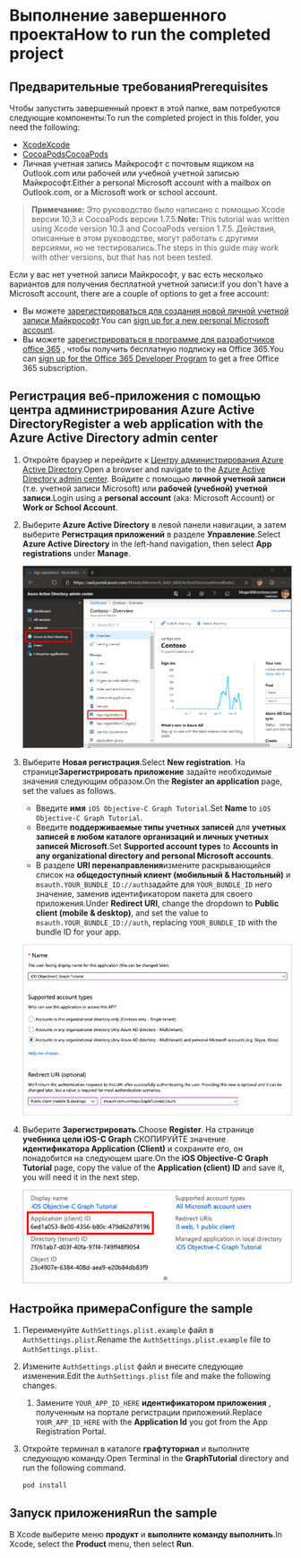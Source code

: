 # <a name="how-to-run-the-completed-project"></a><span data-ttu-id="891c2-101">Выполнение завершенного проекта</span><span class="sxs-lookup"><span data-stu-id="891c2-101">How to run the completed project</span></span>

## <a name="prerequisites"></a><span data-ttu-id="891c2-102">Предварительные требования</span><span class="sxs-lookup"><span data-stu-id="891c2-102">Prerequisites</span></span>

<span data-ttu-id="891c2-103">Чтобы запустить завершенный проект в этой папке, вам потребуются следующие компоненты:</span><span class="sxs-lookup"><span data-stu-id="891c2-103">To run the completed project in this folder, you need the following:</span></span>

- [<span data-ttu-id="891c2-104">Xcode</span><span class="sxs-lookup"><span data-stu-id="891c2-104">Xcode</span></span>](https://developer.apple.com/xcode/)
- [<span data-ttu-id="891c2-105">CocoaPods</span><span class="sxs-lookup"><span data-stu-id="891c2-105">CocoaPods</span></span>](https://cocoapods.org)
- <span data-ttu-id="891c2-106">Личная учетная запись Майкрософт с почтовым ящиком на Outlook.com или рабочей или учебной учетной записью Майкрософт.</span><span class="sxs-lookup"><span data-stu-id="891c2-106">Either a personal Microsoft account with a mailbox on Outlook.com, or a Microsoft work or school account.</span></span>

> <span data-ttu-id="891c2-107">**Примечание:** Это руководство было написано с помощью Xcode версии 10,3 и CocoaPods версии 1.7.5.</span><span class="sxs-lookup"><span data-stu-id="891c2-107">**Note:** This tutorial was written using Xcode version 10.3 and CocoaPods version 1.7.5.</span></span> <span data-ttu-id="891c2-108">Действия, описанные в этом руководстве, могут работать с другими версиями, но не тестировались.</span><span class="sxs-lookup"><span data-stu-id="891c2-108">The steps in this guide may work with other versions, but that has not been tested.</span></span>

<span data-ttu-id="891c2-109">Если у вас нет учетной записи Майкрософт, у вас есть несколько вариантов для получения бесплатной учетной записи:</span><span class="sxs-lookup"><span data-stu-id="891c2-109">If you don't have a Microsoft account, there are a couple of options to get a free account:</span></span>

- <span data-ttu-id="891c2-110">Вы можете [зарегистрироваться для создания новой личной учетной записи Майкрософт](https://signup.live.com/signup?wa=wsignin1.0&rpsnv=12&ct=1454618383&rver=6.4.6456.0&wp=MBI_SSL_SHARED&wreply=https://mail.live.com/default.aspx&id=64855&cbcxt=mai&bk=1454618383&uiflavor=web&uaid=b213a65b4fdc484382b6622b3ecaa547&mkt=E-US&lc=1033&lic=1).</span><span class="sxs-lookup"><span data-stu-id="891c2-110">You can [sign up for a new personal Microsoft account](https://signup.live.com/signup?wa=wsignin1.0&rpsnv=12&ct=1454618383&rver=6.4.6456.0&wp=MBI_SSL_SHARED&wreply=https://mail.live.com/default.aspx&id=64855&cbcxt=mai&bk=1454618383&uiflavor=web&uaid=b213a65b4fdc484382b6622b3ecaa547&mkt=E-US&lc=1033&lic=1).</span></span>
- <span data-ttu-id="891c2-111">Вы можете [зарегистрироваться в программе для разработчиков office 365](https://developer.microsoft.com/office/dev-program) , чтобы получить бесплатную подписку на Office 365.</span><span class="sxs-lookup"><span data-stu-id="891c2-111">You can [sign up for the Office 365 Developer Program](https://developer.microsoft.com/office/dev-program) to get a free Office 365 subscription.</span></span>

## <a name="register-a-web-application-with-the-azure-active-directory-admin-center"></a><span data-ttu-id="891c2-112">Регистрация веб-приложения с помощью центра администрирования Azure Active Directory</span><span class="sxs-lookup"><span data-stu-id="891c2-112">Register a web application with the Azure Active Directory admin center</span></span>

1. <span data-ttu-id="891c2-113">Откройте браузер и перейдите к [Центру администрирования Azure Active Directory](https://aad.portal.azure.com).</span><span class="sxs-lookup"><span data-stu-id="891c2-113">Open a browser and navigate to the [Azure Active Directory admin center](https://aad.portal.azure.com).</span></span> <span data-ttu-id="891c2-114">Войдите с помощью **личной учетной записи** (т.е. учетной записи Microsoft) или **рабочей (учебной) учетной записи**.</span><span class="sxs-lookup"><span data-stu-id="891c2-114">Login using a **personal account** (aka: Microsoft Account) or **Work or School Account**.</span></span>

1. <span data-ttu-id="891c2-115">Выберите **Azure Active Directory** в левой панели навигации, а затем выберите **Регистрация приложений** в разделе **Управление**.</span><span class="sxs-lookup"><span data-stu-id="891c2-115">Select **Azure Active Directory** in the left-hand navigation, then select **App registrations** under **Manage**.</span></span>

    ![<span data-ttu-id="891c2-116">Снимок экрана с регистрациями приложений</span><span class="sxs-lookup"><span data-stu-id="891c2-116">A screenshot of the App registrations</span></span> ](/tutorial/images/aad-portal-app-registrations.png)

1. <span data-ttu-id="891c2-117">Выберите **Новая регистрация**.</span><span class="sxs-lookup"><span data-stu-id="891c2-117">Select **New registration**.</span></span> <span data-ttu-id="891c2-118">На странице**Зарегистрировать приложение** задайте необходимые значения следующим образом.</span><span class="sxs-lookup"><span data-stu-id="891c2-118">On the **Register an application** page, set the values as follows.</span></span>

    - <span data-ttu-id="891c2-119">Введите **имя** `iOS Objective-C Graph Tutorial`.</span><span class="sxs-lookup"><span data-stu-id="891c2-119">Set **Name** to `iOS Objective-C Graph Tutorial`.</span></span>
    - <span data-ttu-id="891c2-120">Введите **поддерживаемые типы учетных записей** для **учетных записей в любом каталоге организаций и личных учетных записей Microsoft**.</span><span class="sxs-lookup"><span data-stu-id="891c2-120">Set **Supported account types** to **Accounts in any organizational directory and personal Microsoft accounts**.</span></span>
    - <span data-ttu-id="891c2-121">В разделе **URI перенаправления**измените раскрывающийся список на **общедоступный клиент (мобильный & Настольный)** и `msauth.YOUR_BUNDLE_ID://auth`задайте для `YOUR_BUNDLE_ID` него значение, заменив идентификатором пакета для своего приложения.</span><span class="sxs-lookup"><span data-stu-id="891c2-121">Under **Redirect URI**, change the dropdown to **Public client (mobile & desktop)**, and set the value to `msauth.YOUR_BUNDLE_ID://auth`, replacing `YOUR_BUNDLE_ID` with the bundle ID for your app.</span></span>

    ![Снимок страницы "регистрация приложения"](/tutorial/images/aad-register-an-app.png)

1. <span data-ttu-id="891c2-123">Выберите **Зарегистрировать**.</span><span class="sxs-lookup"><span data-stu-id="891c2-123">Choose **Register**.</span></span> <span data-ttu-id="891c2-124">На странице **учебника цели iOS-C Graph** СКОПИРУЙТЕ значение **идентификатора Application (Client)** и сохраните его, он понадобится на следующем шаге.</span><span class="sxs-lookup"><span data-stu-id="891c2-124">On the **iOS Objective-C Graph Tutorial** page, copy the value of the **Application (client) ID** and save it, you will need it in the next step.</span></span>

    ![Снимок экрана с ИДЕНТИФИКАТОРом приложения для новой регистрации приложения](/tutorial/images/aad-application-id.png)

## <a name="configure-the-sample"></a><span data-ttu-id="891c2-126">Настройка примера</span><span class="sxs-lookup"><span data-stu-id="891c2-126">Configure the sample</span></span>

1. <span data-ttu-id="891c2-127">Переименуйте `AuthSettings.plist.example` файл в `AuthSettings.plist`.</span><span class="sxs-lookup"><span data-stu-id="891c2-127">Rename the `AuthSettings.plist.example` file to `AuthSettings.plist`.</span></span>
1. <span data-ttu-id="891c2-128">Измените `AuthSettings.plist` файл и внесите следующие изменения.</span><span class="sxs-lookup"><span data-stu-id="891c2-128">Edit the `AuthSettings.plist` file and make the following changes.</span></span>
    1. <span data-ttu-id="891c2-129">Замените `YOUR_APP_ID_HERE` **идентификатором приложения** , полученным на портале регистрации приложений.</span><span class="sxs-lookup"><span data-stu-id="891c2-129">Replace `YOUR_APP_ID_HERE` with the **Application Id** you got from the App Registration Portal.</span></span>
1. <span data-ttu-id="891c2-130">Откройте терминал в каталоге **графтуториал** и выполните следующую команду.</span><span class="sxs-lookup"><span data-stu-id="891c2-130">Open Terminal in the **GraphTutorial** directory and run the following command.</span></span>

    ```Shell
    pod install
    ```

## <a name="run-the-sample"></a><span data-ttu-id="891c2-131">Запуск приложения</span><span class="sxs-lookup"><span data-stu-id="891c2-131">Run the sample</span></span>

<span data-ttu-id="891c2-132">В Xcode выберите меню **продукт** и **выполните команду выполнить**.</span><span class="sxs-lookup"><span data-stu-id="891c2-132">In Xcode, select the **Product** menu, then select **Run**.</span></span>
